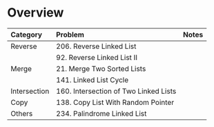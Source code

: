 # Overview

| Category | Problem | Notes |
| :--- | :--- | :--- |
| Reverse | 206. Reverse Linked List |  |
|  | 92. Reverse Linked List II |  |
| Merge | 21. Merge Two Sorted Lists |  |
|  | 141. Linked List Cycle |  |
| Intersection | 160. Intersection of Two Linked Lists |  |
| Copy | 138. Copy List With Random Pointer |  |
| Others | 234. Palindrome Linked List |  |


